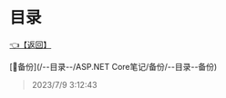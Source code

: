# 目录  


[👈【返回】](/--目录--/--目录--root)  


[📁备份](/--目录--/ASP.NET Core笔记/备份/--目录--备份)  







> 2023/7/9 3:12:43
